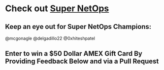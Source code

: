 # Check out [Super NetOps](https://f5.com/supernetops)

## Keep an eye out for Super NetOps Champions:

@mcgonagle @delgadillo22 @0xhiteshpatel

## Enter to win a $50 Dollar AMEX Gift Card By Providing Feedback Below and via a Pull Request
<!--- Please Provide as much feedback as possible via a pull request. -->


